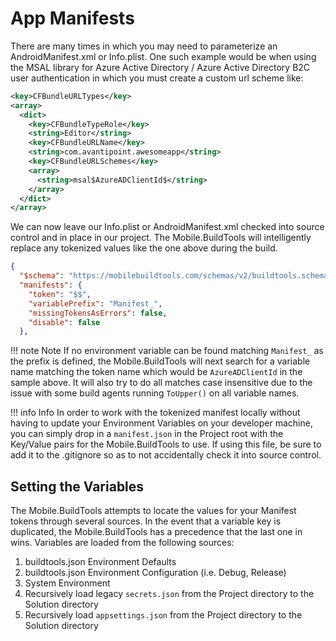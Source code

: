 # App Manifests

There are many times in which you may need to parameterize an AndroidManifest.xml or Info.plist. One such example would be when using the MSAL library for Azure Active Directory / Azure Active Directory B2C user authentication in which you must create a custom url scheme like:

```xml
<key>CFBundleURLTypes</key>
<array>
  <dict>
    <key>CFBundleTypeRole</key>
    <string>Editor</string>
    <key>CFBundleURLName</key>
    <string>com.avantipoint.awesomeapp</string>
    <key>CFBundleURLSchemes</key>
    <array>
      <string>msal$AzureADClientId$</string>
    </array>
  </dict>
</array>
```

We can now leave our Info.plist or AndroidManifest.xml checked into source control and in place in our project. The Mobile.BuildTools will intelligently replace any tokenized values like the one above during the build.

```json
{
  "$schema": "https://mobilebuildtools.com/schemas/v2/buildtools.schema.json",
  "manifests": {
    "token": "$$",
    "variablePrefix": "Manifest_",
    "missingTokensAsErrors": false,
    "disable": false
  },
```

!!! note Note
    If no environment variable can be found matching `Manifest_` as the prefix is defined, the Mobile.BuildTools will next search for a variable name matching the token name which would be `AzureADClientId` in the sample above. It will also try to do all matches case insensitive due to the issue with some build agents running `ToUpper()` on all variable names.

!!! info Info
    In order to work with the tokenized manifest locally without having to update your Environment Variables on your developer machine, you can simply drop in a `manifest.json` in the Project root with the Key/Value pairs for the Mobile.BuildTools to use. If using this file, be sure to add it to the .gitignore so as to not accidentally check it into source control.

## Setting the Variables

The Mobile.BuildTools attempts to locate the values for your Manifest tokens through several sources. In the event that a variable key is duplicated, the Mobile.BuildTools has a precedence that the last one in wins. Variables are loaded from the following sources:

1. buildtools.json Environment Defaults
1. buildtools.json Environment Configuration (i.e. Debug, Release)
1. System Environment
1. Recursively load legacy `secrets.json` from the Project directory to the Solution directory
1. Recursively load `appsettings.json` from the Project directory to the Solution directory
